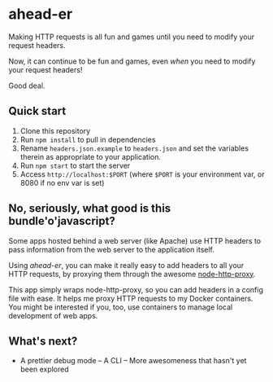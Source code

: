 # ahead-er

Making HTTP requests is all fun and games until you need to modify your request
headers.

Now, it can continue to be fun and games, even *when* you need to modify your
request headers!

Good deal.

## Quick start

1. Clone this repository
2. Run `npm install` to pull in dependencies
3. Rename `headers.json.example` to `headers.json` and set the variables therein
as appropriate to your application.
4. Run `npm start` to start the server
5. Access `http://localhost:$PORT` (where `$PORT` is your environment var, or
  8080 if no env var is set)

## No, seriously, what good is this bundle'o'javascript?
Some apps hosted behind a web server (like Apache) use HTTP headers to pass
information from the web server to the application itself.

Using *ahead-er*, you can make it really easy to add headers to all your HTTP
requests, by proxying them through the awesome
[node-http-proxy](http://github.com/nodejitsu/node-http-proxy).

This app simply wraps node-http-proxy, so you can add headers in a config file
with ease. It helps me proxy HTTP requests to my Docker containers. You might be
 interested if you, too, use containers to manage local development of web apps.

## What's next?

- A prettier debug mode
– A CLI
– More awesomeness that hasn't yet been explored
